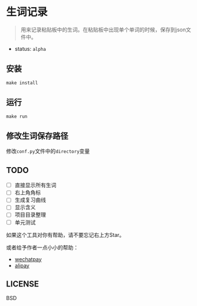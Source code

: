 # 生词记录

> 用来记录粘贴板中的生词。在粘贴板中出现单个单词的时候，保存到json文件中。

- status: `alpha`


## 安装

`make install`

## 运行

`make run`


## 修改生词保存路径

修改`conf.py`文件中的`directory`变量

## TODO

- [ ] 直接显示所有生词
- [ ] 右上角角标
- [ ] 生成复习曲线
- [ ] 显示含义
- [ ] 项目目录整理
- [ ] 单元测试

如果这个工具对你有帮助，请不要忘记右上方Star。

或者给予作者一点小小的帮助：

- [wechatpay](http://ww1.sinaimg.cn/large/c53b1907ly1fdnmuimjukj20yi1auaek)
- [alipay](http://ww1.sinaimg.cn/large/c53b1907ly1fdnmwtm2v7j20go0p0mz7)

## LICENSE

BSD
